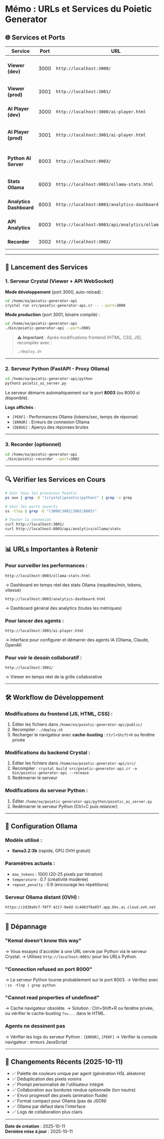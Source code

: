 # Mémo : URLs et Services du Poietic Generator

## 🌐 Services et Ports

| Service | Port | URL | Description |
|---------|------|-----|-------------|
| **Viewer (dev)** | 3000 | `http://localhost:3000/` | Serveur Crystal de développement (auto-reload) |
| **Viewer (prod)** | 3001 | `http://localhost:3001/` | Serveur Crystal compilé (binaire) |
| **AI Player (dev)** | 3000 | `http://localhost:3000/ai-player.html` | Interface pour lancer des agents IA (dev) |
| **AI Player (prod)** | 3001 | `http://localhost:3001/ai-player.html` | Interface pour lancer des agents IA (prod) |
| **Python AI Server** | 8003 | `http://localhost:8003/` | Serveur FastAPI (proxy Ollama + analytics) |
| **Stats Ollama** | 8003 | `http://localhost:8003/ollama-stats.html` | Dashboard des statistiques Ollama |
| **Analytics Dashboard** | 8003 | `http://localhost:8003/analytics-dashboard.html` | Dashboard général des analytics |
| **API Analytics** | 8003 | `http://localhost:8003/api/analytics/ollama/stats` | Endpoint JSON des stats Ollama |
| **Recorder** | 3002 | `http://localhost:3002/` | Enregistreur de sessions |

---

## 🚀 Lancement des Services

### 1. Serveur Crystal (Viewer + API WebSocket)

**Mode développement** (port 3000, auto-reload) :
```bash
cd /home/oa/poietic-generator-api
crystal run src/poietic-generator-api.cr -- --port=3000
```

**Mode production** (port 3001, binaire compilé) :
```bash
cd /home/oa/poietic-generator-api
./bin/poietic-generator-api --port=3001
```

> ⚠️ **Important** : Après modifications frontend (HTML, CSS, JS), recompiler avec :
> ```bash
> ./deploy.sh
> ```

---

### 2. Serveur Python (FastAPI - Proxy Ollama)

```bash
cd /home/oa/poietic-generator-api/python
python3 poietic_ai_server.py
```

Le serveur démarre automatiquement sur le port **8003** (ou 8000 si disponible).

**Logs affichés** :
- `[PERF]` : Performances Ollama (tokens/sec, temps de réponse)
- `[ERROR]` : Erreurs de connexion Ollama
- `[DEBUG]` : Aperçu des réponses brutes

---

### 3. Recorder (optionnel)

```bash
cd /home/oa/poietic-generator-api
./bin/poietic-recorder --port=3002
```

---

## 🔍 Vérifier les Services en Cours

```bash
# Voir tous les processus Poietic
ps aux | grep -E "(crystal|poietic|python)" | grep -v grep

# Voir les ports ouverts
ss -tlnp | grep -E "(3000|3001|3002|8003)"

# Tester la connexion
curl http://localhost:3001/
curl http://localhost:8003/api/analytics/ollama/stats
```

---

## 📊 URLs Importantes à Retenir

### Pour surveiller les performances :
```
http://localhost:8003/ollama-stats.html
```
→ Dashboard en temps réel des stats Ollama (requêtes/min, tokens, vitesse)

```
http://localhost:8003/analytics-dashboard.html
```
→ Dashboard général des analytics (toutes les métriques)

### Pour lancer des agents :
```
http://localhost:3001/ai-player.html
```
→ Interface pour configurer et démarrer des agents IA (Ollama, Claude, OpenAI)

### Pour voir le dessin collaboratif :
```
http://localhost:3001/
```
→ Viewer en temps réel de la grille collaborative

---

## 🛠️ Workflow de Développement

### Modifications du frontend (JS, HTML, CSS) :
1. Éditer les fichiers dans `/home/oa/poietic-generator-api/public/`
2. Recompiler : `./deploy.sh`
3. Recharger le navigateur avec **cache-busting** : `Ctrl+Shift+R` ou fenêtre privée

### Modifications du backend Crystal :
1. Éditer les fichiers dans `/home/oa/poietic-generator-api/src/`
2. Recompiler : `crystal build src/poietic-generator-api.cr -o bin/poietic-generator-api --release`
3. Redémarrer le serveur

### Modifications du serveur Python :
1. Éditer `/home/oa/poietic-generator-api/python/poietic_ai_server.py`
2. Redémarrer le serveur Python (Ctrl+C puis relancer)

---

## 🎨 Configuration Ollama

### Modèle utilisé :
- **llama3.2:3b** (rapide, GPU OVH gratuit)

### Paramètres actuels :
- `max_tokens` : 1000 (20-25 pixels par itération)
- `temperature` : 0.7 (créativité modérée)
- `repeat_penalty` : 0.9 (encourage les répétitions)

### Serveur Ollama distant (OVH) :
```
https://2d30a9cf-f8ff-4217-9edd-1c44b3f8a857.app.bhs.ai.cloud.ovh.net
```

---

## 🐛 Dépannage

### "Kemal doesn't know this way"
→ Vous essayez d'accéder à une URL servie par Python via le serveur Crystal.
→ Utilisez `http://localhost:8003/` pour les URLs Python.

### "Connection refused on port 8000"
→ Le serveur Python tourne probablement sur le port 8003.
→ Vérifiez avec : `ss -tlnp | grep python`

### "Cannot read properties of undefined"
→ Cache navigateur obsolète.
→ Solution : Ctrl+Shift+R ou fenêtre privée, ou vérifier le cache-busting `?v=...` dans le HTML.

### Agents ne dessinent pas
→ Vérifier les logs du serveur Python : `[ERROR]`, `[PERF]`
→ Vérifier la console navigateur : erreurs JavaScript

---

## 📝 Changements Récents (2025-10-11)

- ✅ Palette de couleurs unique par agent (génération HSL aléatoire)
- ✅ Déduplication des pixels voisins
- ✅ Prompt personnalisé de l'utilisateur intégré
- ✅ Collaboration aux bordures rendue optionnelle (ton neutre)
- ✅ Envoi progressif des pixels (animation fluide)
- ✅ Format compact pour Ollama (pas de JSON)
- ✅ Ollama par défaut dans l'interface
- ✅ Logs de collaboration plus clairs

---

**Date de création** : 2025-10-11  
**Dernière mise à jour** : 2025-10-11


